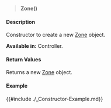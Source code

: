 >**Zone()**

#### Description

Constructor to create a new [Zone](./Zone.md) object.

**Available in:** Controller.

#### Return Values

Returns a new [Zone](./Zone.md) object.

#### Example

{{#include ./_Constructor-Example.md}}